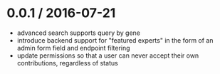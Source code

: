 0.0.1 / 2016-07-21
==================

* advanced search supports query by gene
* introduce backend support for "featured experts" in the form of an admin form field and endpoint filtering
* update permissions so that a user can never accept their own contributions, regardless of status
